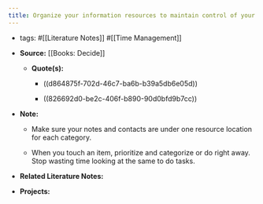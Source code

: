 ```yaml
---
title: Organize your information resources to maintain control of your responsibilities and time
---
```


- tags: #[[Literature Notes]] #[[Time Management]]

- **Source:** [[Books: Decide]]
	 - **Quote(s):**
		 - ((d864875f-702d-46c7-ba6b-b39a5db6e05d))

		 - ((826692d0-be2c-406f-b890-90d0bfd9b7cc))

- **Note:**
	 - Make sure your notes and contacts are under one resource location for each category.

	 - When you touch an item, prioritize and categorize or do right away. Stop wasting time looking at the same to do tasks. 

- **Related Literature Notes:**

- **Projects:**
